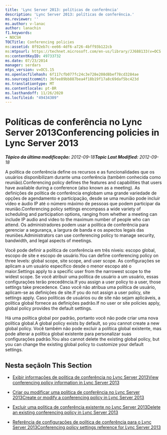 ```yaml
---
title: 'Lync Server 2013: políticas de conferência'
description: 'Lync Server 2013: políticas de conferência.'
ms.reviewer: ''
ms.author: v-lanac
author: lanachin
f1.keywords:
- NOCSH
TOCTitle: Conferencing policies
ms:assetid: 8f92eb7c-ee66-4df6-a726-4bff93b122cb
ms:mtpsurl: https://technet.microsoft.com/en-us/library/JJ688133(v=OCS.15)
ms:contentKeyID: 49733732
ms.date: 07/23/2014
manager: serdars
mtps_version: v=OCS.15
ms.openlocfilehash: 6f117cfb077fc24c3e728e208d8bef78cd3284ae
ms.sourcegitcommit: 36fee89bb887bea4f18b19f17a8c69daf5bc423d
ms.translationtype: MT
ms.contentlocale: pt-BR
ms.lasthandoff: 11/26/2020
ms.locfileid: "49434309"
---
```

# <a name="conferencing-policies-in-lync-server-2013"></a><span data-ttu-id="ee405-103">Políticas de conferência no Lync Server 2013</span><span class="sxs-lookup"><span data-stu-id="ee405-103">Conferencing policies in Lync Server 2013</span></span>

<div data-xmlns="http://www.w3.org/1999/xhtml">

<div class="topic" data-xmlns="http://www.w3.org/1999/xhtml" data-msxsl="urn:schemas-microsoft-com:xslt" data-cs="https://msdn.microsoft.com/">

<div data-asp="https://msdn2.microsoft.com/asp">



</div>

<div id="mainSection">

<div id="mainBody"><span data-ttu-id="ee405-104">

<span> </span></span><span class="sxs-lookup"><span data-stu-id="ee405-104">

<span> </span></span></span>

<span data-ttu-id="ee405-105">_**Tópico da última modificação:** 2012-09-18_</span><span class="sxs-lookup"><span data-stu-id="ee405-105">_**Topic Last Modified:** 2012-09-18_</span></span>

<span data-ttu-id="ee405-106">A política de conferência define os recursos e as funcionalidades que os usuários disponibilizam durante uma conferência (também conhecida como reunião).</span><span class="sxs-lookup"><span data-stu-id="ee405-106">Conferencing policy defines the features and capabilities that users have available during a conference (also known as a meeting).</span></span> <span data-ttu-id="ee405-107">As definições de política de conferência englobam uma grande variedade de opções de agendamento e participação, desde se uma reunião pode incluir vídeo e áudio IP até o número máximo de pessoas que podem participar da reunião.</span><span class="sxs-lookup"><span data-stu-id="ee405-107">Conferencing policy settings encompass a wide variety of scheduling and participation options, ranging from whether a meeting can include IP audio and video to the maximum number of people who can attend.</span></span> <span data-ttu-id="ee405-108">Os administradores podem usar a política de conferência para gerenciar a segurança, a largura de banda e os aspectos legais das reuniões.</span><span class="sxs-lookup"><span data-stu-id="ee405-108">Administrators can use conferencing policy to manage security, bandwidth, and legal aspects of meetings.</span></span>

<span data-ttu-id="ee405-109">Você pode definir a política de conferência em três níveis: escopo global, escopo de site e escopo de usuário.</span><span class="sxs-lookup"><span data-stu-id="ee405-109">You can define conferencing policy on three levels: global scope, site scope, and user scope.</span></span> <span data-ttu-id="ee405-110">As configurações se aplicam a um usuário específico desde o menor escopo até o maior.</span><span class="sxs-lookup"><span data-stu-id="ee405-110">Settings apply to a specific user from the narrowest scope to the widest scope.</span></span> <span data-ttu-id="ee405-111">Se você atribuir uma política de usuário a um usuário, essas configurações terão precedência.</span><span class="sxs-lookup"><span data-stu-id="ee405-111">If you assign a user policy to a user, those settings take precedence.</span></span> <span data-ttu-id="ee405-112">Caso você não atribua uma política de usuário, aplicam-se as definições de site.</span><span class="sxs-lookup"><span data-stu-id="ee405-112">If you do not assign a user policy, site settings apply.</span></span> <span data-ttu-id="ee405-113">Caso políticas de usuários ou de site não sejam aplicáveis, a política global fornece as definições padrão.</span><span class="sxs-lookup"><span data-stu-id="ee405-113">If no user or site policies apply, global policy provides the default settings.</span></span>

<span data-ttu-id="ee405-114">Há uma política global por padrão, portanto você não pode criar uma nova política global.</span><span class="sxs-lookup"><span data-stu-id="ee405-114">A global policy exists by default, so you cannot create a new global policy.</span></span> <span data-ttu-id="ee405-115">Você também não pode excluir a política global existente, mas pode alterar a política global existente para personalizar suas configurações padrão.</span><span class="sxs-lookup"><span data-stu-id="ee405-115">You also cannot delete the existing global policy, but you can change the existing global policy to customize your default settings.</span></span>

<div>

## <a name="in-this-section"></a><span data-ttu-id="ee405-116">Nesta seção</span><span class="sxs-lookup"><span data-stu-id="ee405-116">In This Section</span></span>

  - [<span data-ttu-id="ee405-117">Exibir informações de política de conferência no Lync Server 2013</span><span class="sxs-lookup"><span data-stu-id="ee405-117">View conferencing policy information in Lync Server 2013</span></span>](lync-server-2013-view-conferencing-policy-information.md)

  - [<span data-ttu-id="ee405-118">Criar ou modificar uma política de conferência no Lync Server 2013</span><span class="sxs-lookup"><span data-stu-id="ee405-118">Create or modify a conferencing policy in Lync Server 2013</span></span>](lync-server-2013-create-or-modify-a-conferencing-policy.md)

  - [<span data-ttu-id="ee405-119">Excluir uma política de conferência existente no Lync Server 2013</span><span class="sxs-lookup"><span data-stu-id="ee405-119">Delete an existing conferencing policy in Lync Server 2013</span></span>](lync-server-2013-delete-an-existing-conferencing-policy.md)

  - [<span data-ttu-id="ee405-120">Referência de configurações de política de conferência para o Lync Server 2013</span><span class="sxs-lookup"><span data-stu-id="ee405-120">Conferencing policy settings reference for Lync Server 2013</span></span>](lync-server-2013-conferencing-policy-settings-reference.md)

<span data-ttu-id="ee405-121"></div>

</div>

<span> </span>

</div>

</div>

</span><span class="sxs-lookup"><span data-stu-id="ee405-121"></div>

</div>

<span> </span>

</div>

</div>

</span></span></div>

